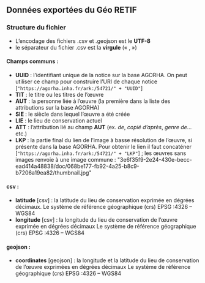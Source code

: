## Données exportées du Géo RETIF

### Structure du fichier
* L’encodage des fichiers .csv et .geojson est le **UTF-8**
* le séparateur du fichier .csv est la **virgule** (« , »)

#### Champs communs :
* **UUID** : l’identifiant unique de la notice sur la base AGORHA. On peut utiliser ce champ pour construire l’URI de chaque notice [`"https://agorha.inha.fr/ark:/54721/" + "UUID"`]
* **TIT** : le titre ou les titres de l’œuvre 
* **AUT** : la personne liée à l’œuvre (la première dans la liste des attributions sur la base AGORHA)
* **SIE** : le siècle dans lequel l’œuvre a été créée
* **LIE** : le lieu de conservation actuel 
* **ATT** : l’attribution lié au champ **AUT** (ex. *de*, *copié d’après*, *genre de*… etc.) 
* **LKP** : la partie final du lien de l’image à basse résolution de l’œuvre, si présente dans la base AGORHA. Pour obtenir le lien il faut concaténer [`"https://agorha.inha.fr/ark:/54721/" + "LKP"`] ; les œuvres sans images renvoie à une image commune : "3e6f35f9-2e24-430e-becc-ead414a48838/doc/068be177-fb92-4a25-b8c9-b7206a19ea82/thumbnail.jpg"

#### csv :
* **latitude** [csv] : la latitude du lieu de conservation exprimée en dégrées décimaux. Le système de référence géographique (crs) EPSG :4326 – WGS84
* **longitude** [csv] : la longitude du lieu de conservation de l’œuvre exprimée en dégrées décimaux Le système de référence géographique (crs) EPSG :4326 – WGS84

#### geojson :
* **coordinates** [geojson] : la longitude et la latitude du lieu de conservation de l’œuvre exprimées en dégrées décimaux Le système de référence géographique (crs) EPSG :4326 – WGS84
